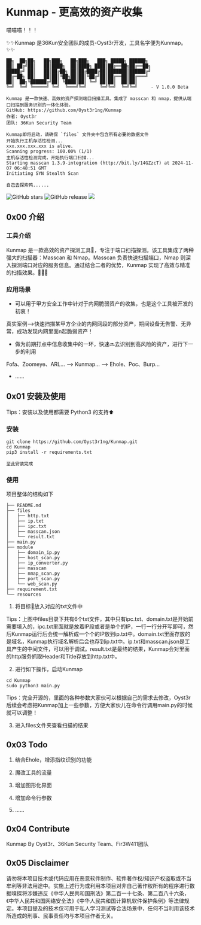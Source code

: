 # Kunmap - 更高效的资产收集

喵喵喵！！！

✨✨Kunmap 是36Kun安全团队的成员-Oyst3r开发，工具名字便为Kunmap。✨✨

```
██╗  ██╗██╗   ██╗███╗   ██╗███╗   ███╗ █████╗ ██████╗
██║ ██╔╝██║   ██║████╗  ██║████╗ ████║██╔══██╗██╔══██╗
█████╔╝ ██║   ██║██╔██╗ ██║██╔████╔██║███████║██████╔╝
██╔═██╗ ██║   ██║██║╚██╗██║██║╚██╔╝██║██╔══██║██╔═══╝ 
██║  ██╗╚██████╔╝██║ ╚████║██║ ╚═╝ ██║██║  ██║██║     
╚═╝  ╚═╝ ╚═════╝ ╚═╝  ╚═══╝╚═╝     ╚═╝╚═╝  ╚═╝╚═╝     - V 1.0.0 Beta

Kunmap 是一款快速、高效的资产探测端口扫描工具。集成了 masscan 和 nmap，提供从端口扫描到服务识别的一体化体验。
GitHub: https://github.com/Oyst3r1ng/Kunmap
作者: Oyst3r
团队: 36Kun Security Team

Kunmap即将启动，请确保 `files` 文件夹中包含所有必要的数据文件
开始执行主机存活性检测...
xxx.xxx.xxx.xxx is alive.
Scanning progress: 100.00% (1/1)
主机存活性检测完成，开始执行端口扫描...
Starting masscan 1.3.9-integration (http://bit.ly/14GZzcT) at 2024-11-07 06:48:51 GMT
Initiating SYN Stealth Scan

自己去探索鸭......
```

![GitHub stars](https://img.shields.io/github/stars/Oyst3r1ng/Kunmap)   ![GitHub release](https://img.shields.io/github/forks/Oyst3r1ng/Kunmap) ![](https://img.shields.io/badge/python-%3E%3D3.2-yellow)

## 0x00 介绍

### 工具介绍

Kunmap 是一款高效的资产探测工具🔧，专注于端口扫描探测。该工具集成了两种强大的扫描器：Masscan 和 Nmap。Masscan 负责快速扫描端口，Nmap 则深入探测端口对应的服务信息。通过结合二者的优势，Kunmap 实现了高效与精准的扫描效果。🚀🚀🚀

### 应用场景

- 可以用于甲方安全工作中针对于内网脆弱资产的收集，也是这个工具被开发的初衷！

真实案例-->快速扫描某甲方企业的内网网段的部分资产，期间设备无告警、无异常，成功发现内网里面n起脆弱资产！

- 做为前期打点中信息收集中的一环，快速🔜去识别到高风险的资产，进行下一步的利用

Fofa、Zoomeye、ARL... --> Kunmap... --> Ehole、Poc、Burp...

- ......

## 0x01 安装及使用

Tips：安装以及使用都需要 Python3 的支持⬆️

### 安装

```
git clone https://github.com/Oyst3r1ng/Kunmap.git
cd Kunmap
pip3 install -r requirements.txt

至此安装完成
```

### 使用

项目整体的结构如下

```
├── README.md
├── files
│   ├── http.txt
│   ├── ip.txt
│   ├── ipc.txt
│   ├── masscan.json
│   └── result.txt
├── main.py
├── module
│   ├── domain_ip.py
│   ├── host_scan.py
│   ├── ip_converter.py
│   ├── masscan
│   ├── nmap_scan.py
│   ├── port_scan.py
│   └── web_scan.py
├── requirement.txt
└── resources
```

1. 将目标🎯放入对应的txt文件中

Tips：上图中files目录下共有6个txt文件，其中只有ipc.txt、domain.txt是开始前需要填入的，ipc.txt里面就是放着IP段或者是单个的IP，一行一行分开写即可，然后Kunmap运行后会统一解析成一个个的IP放到ip.txt中。domain.txt里面存放的是域名，Kunmap执行域名解析后会也存到ip.txt中。ip.txt和masscan.json是工具产生的中间文件，可以用于调试。result.txt是最终的结果，Kunmap会对里面的http服务抓取Header和Title存放到http.txt中。

2. 进行如下操作，启动Kunmap

```
cd Kunmap
sudo python3 main.py
```

Tips：完全开源的，里面的各种参数大家伙可以根据自己的需求去修改，Oyst3r后续会考虑把Kunmap加上一些参数，方便大家伙儿在命令行调用main.py的时候就可以调整！

3. 进入files文件夹查看扫描的结果

## 0x03 Todo

1. 结合Ehole，增添指纹识别的功能

2. 魔改工具的流量

3. 增加图形化界面

4. 增加命令行参数

5. ......

## 0x04 Contribute

Kunmap By Oyst3r、36Kun Security Team、Fir3W411团队

## 0x05 Disclaimer

请勿将本项目技术或代码应用在恶意软件制作、软件著作权/知识产权盗取或不当牟利等非法用途中。实施上述行为或利用本项目对非自己著作权所有的程序进行数据嗅探将涉嫌违反《中华人民共和国刑法》第二百一十七条、第二百八十六条，《中华人民共和国网络安全法》《中华人民共和国计算机软件保护条例》等法律规定。本项目提及的技术仅可用于私人学习测试等合法场景中，任何不当利用该技术所造成的刑事、民事责任均与本项目作者无关。